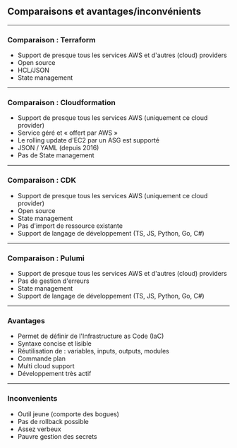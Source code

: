 ## Comparaisons et avantages/inconvénients

----

### Comparaison : Terraform

- Support de presque tous les services AWS et d'autres (cloud) providers
- Open source
- HCL/JSON
- State management

----

### Comparaison : Cloudformation

- Support de presque tous les services AWS (uniquement ce cloud provider)
- Service géré et « offert par AWS »
- Le rolling update d'EC2 par un ASG est supporté
- JSON / YAML (depuis 2016)
- Pas de State management

----

### Comparaison : CDK

- Support de presque tous les services AWS (uniquement ce cloud provider)
- Open source
- State management
- Pas d'import de ressource existante
- Support de langage de développement (TS, JS, Python, Go, C#)

----

### Comparaison : Pulumi

- Support de presque tous les services AWS et d'autres (cloud) providers
- Pas de gestion d'erreurs
- State management
- Support de langage de développement (TS, JS, Python, Go, C#)

----

### Avantages

- Permet de définir de l'Infrastructure as Code (IaC)
- Syntaxe concise et lisible
- Réutilisation de : variables, inputs, outputs, modules
- Commande plan
- Multi cloud support
- Développement très actif

----

### Inconvenients

- Outil jeune (comporte des bogues)
- Pas de rollback possible
- Assez verbeux
- Pauvre gestion des secrets